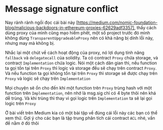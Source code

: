 # Message signature conflict

Nay rảnh rảnh ngồi đọc cái bài này [https://medium.com/nomic-foundation-blog/malicious-backdoors-in-ethereum-proxies-62629adf3357], thấy cách dùng proxy của mình cũng mạo hiểm phết, một số project trước đó mình không dùng `TransparentUpgradeableProxy` nên có khả năng bị dính lỗi này, nhưng may mà không bị.

Nhắc lại một chút về cách hoạt động của proxy, nó lợi dụng tính năng `fallback` và `delegatecall` của solidity. Ta có contract `Proxy` chứa storage, và contract `Implementation` chứa logic. Nói một cách dân gian thì, nếu function ta gọi tồn tại trên `Proxy` thì logic và storage đều sẽ chạy trên contract `Proxy`. Và nếu function ta gọi không tồn tại trên `Proxy` thì storage sẽ được chạy trên `Proxy` và logic sẽ chạy trên `Implementation`

Mọi chuyện sẽ ổn cho đến khi một function trên `Proxy` trùng hash với một function trên `Implementation`, nên nhớ là msg.sig chỉ có 4 byte thôi nên khá dễ trùng. Và khi trùng thì thay vì gọi logic trên `Implementation` ta sẽ lại gọi logic trên `Proxy`

Ở bài viết trên Medium kia có một bài tập về đúng cái lỗi này các bạn có thể xem thử. Gợi ý cho các bạn là tập trung phân tích cái contract `ACL` nhé, vấn đề nằm ở đó thôi

